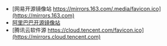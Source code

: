 - [网易开源镜像站 https://mirrors.163.com/.media/favicon.ico](https://mirrors.163.com)
- [阿里巴巴开源镜像站](https://opsx.alibaba.com)
- [腾讯云软件源 https://cloud.tencent.com/favicon.ico](https://mirrors.cloud.tencent.com)